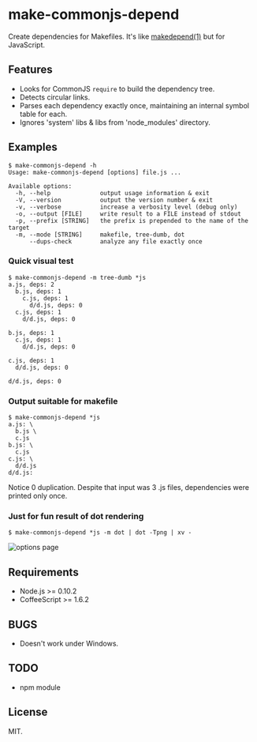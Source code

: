 # make-commonjs-depend

Create dependencies for Makefiles. It's like
[makedepend(1)](http://www.xfree86.org/current/makedepend.1.html) but
for JavaScript.

## Features

* Looks for CommonJS `require` to build the dependency tree.
* Detects circular links.
* Parses each dependency exactly once, maintaining an internal symbol
  table for each.
* Ignores 'system' libs & libs from 'node_modules' directory.

## Examples

    $ make-commonjs-depend -h
    Usage: make-commonjs-depend [options] file.js ...

    Available options:
      -h, --help              output usage information & exit
      -V, --version           output the version number & exit
      -v, --verbose           increase a verbosity level (debug only)
      -o, --output [FILE]     write result to a FILE instead of stdout
      -p, --prefix [STRING]   the prefix is prepended to the name of the target
      -m, --mode [STRING]     makefile, tree-dumb, dot
          --dups-check        analyze any file exactly once

### Quick visual test

    $ make-commonjs-depend -m tree-dumb *js
    a.js, deps: 2
      b.js, deps: 1
        c.js, deps: 1
          d/d.js, deps: 0
      c.js, deps: 1
        d/d.js, deps: 0

    b.js, deps: 1
      c.js, deps: 1
        d/d.js, deps: 0

    c.js, deps: 1
      d/d.js, deps: 0

    d/d.js, deps: 0

### Output suitable for makefile

    $ make-commonjs-depend *js
    a.js: \
      b.js \
      c.js
    b.js: \
      c.js
    c.js: \
      d/d.js
    d/d.js:

Notice 0 duplication. Despite that input was 3 .js files, dependencies
were printed only once.

### Just for fun result of dot rendering

    $ make-commonjs-depend *js -m dot | dot -Tpng | xv -

![options page](https://raw.github.com/gromnitsky/make-commonjs-depend/master/doc/simple.png)

## Requirements

* Node.js >= 0.10.2
* CoffeeScript >= 1.6.2

## BUGS

* Doesn't work under Windows.

## TODO

* npm module

## License

MIT.
